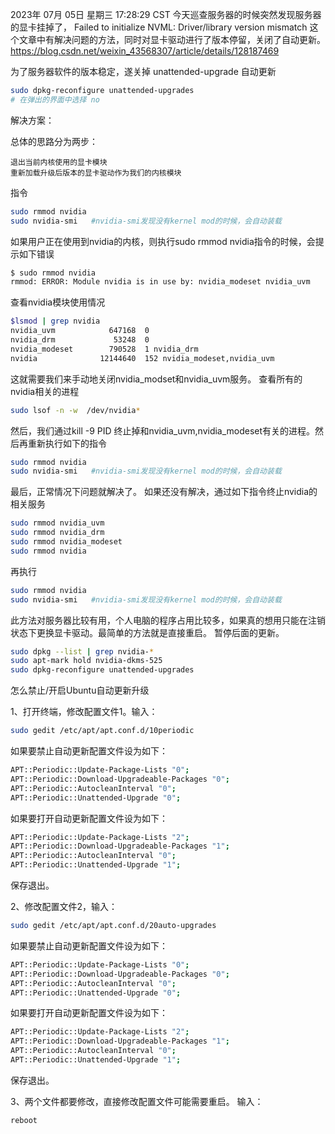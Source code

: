 2023年 07月 05日 星期三 17:28:29 CST
今天巡查服务器的时候突然发现服务器的显卡挂掉了，
Failed to initialize NVML: Driver/library version mismatch
这个文章中有解决问题的方法，同时对显卡驱动进行了版本停留，关闭了自动更新。
https://blog.csdn.net/weixin_43568307/article/details/128187469

为了服务器软件的版本稳定，遂关掉 unattended-upgrade 自动更新
``` bash
sudo dpkg-reconfigure unattended-upgrades
# 在弹出的界面中选择 no
```


解决方案：

总体的思路分为两步：

    退出当前内核使用的显卡模块
    重新加载升级后版本的显卡驱动作为我们的内核模块

指令
``` bash
sudo rmmod nvidia
sudo nvidia-smi   #nvidia-smi发现没有kernel mod的时候，会自动装载
```
如果用户正在使用到nvidia的内核，则执行sudo rmmod nvidia指令的时候，会提示如下错误

``` bash
$ sudo rmmod nvidia
rmmod: ERROR: Module nvidia is in use by: nvidia_modeset nvidia_uvm
```
查看nvidia模块使用情况

``` bash
$lsmod | grep nvidia
nvidia_uvm            647168  0
nvidia_drm             53248  0
nvidia_modeset        790528  1 nvidia_drm
nvidia              12144640  152 nvidia_modeset,nvidia_uvm            12144640  152 nvidia_modeset,nvidia_uvm
```
这就需要我们来手动地关闭nvidia_modset和nvidia_uvm服务。
查看所有的nvidia相关的进程
``` bash
sudo lsof -n -w  /dev/nvidia*
```
然后，我们通过kill -9 PID 终止掉和nvidia_uvm,nvidia_modeset有关的进程。然后再重新执行如下的指令
``` bash
sudo rmmod nvidia
sudo nvidia-smi   #nvidia-smi发现没有kernel mod的时候，会自动装载
```
最后，正常情况下问题就解决了。
如果还没有解决，通过如下指令终止nvidia的相关服务
``` bash
sudo rmmod nvidia_uvm
sudo rmmod nvidia_drm
sudo rmmod nvidia_modeset
sudo rmmod nvidia
```
再执行
``` bash
sudo rmmod nvidia
sudo nvidia-smi   #nvidia-smi发现没有kernel mod的时候，会自动装载
```
此方法对服务器比较有用，个人电脑的程序占用比较多，如果真的想用只能在注销状态下更换显卡驱动。最简单的方法就是直接重启。
暂停后面的更新。

``` bash
sudo dpkg --list | grep nvidia-*
sudo apt-mark hold nvidia-dkms-525
sudo dpkg-reconfigure unattended-upgrades
```

怎么禁止/开启Ubuntu自动更新升级


1、打开终端，修改配置文件1。输入：
``` bash
sudo gedit /etc/apt/apt.conf.d/10periodic
```
如果要禁止自动更新配置文件设为如下：
``` bash
APT::Periodic::Update-Package-Lists "0";
APT::Periodic::Download-Upgradeable-Packages "0";
APT::Periodic::AutocleanInterval "0";
APT::Periodic::Unattended-Upgrade "0";
```


如果要打开自动更新配置文件设为如下：

``` bash
APT::Periodic::Update-Package-Lists "2";
APT::Periodic::Download-Upgradeable-Packages "1";
APT::Periodic::AutocleanInterval "0";
APT::Periodic::Unattended-Upgrade "1";
```

保存退出。

2、修改配置文件2，输入：
``` bash
sudo gedit /etc/apt/apt.conf.d/20auto-upgrades
```
如果要禁止自动更新配置文件设为如下：

``` bash
APT::Periodic::Update-Package-Lists "0";
APT::Periodic::Download-Upgradeable-Packages "0";
APT::Periodic::AutocleanInterval "0";
APT::Periodic::Unattended-Upgrade "0";
```

如果要打开自动更新配置文件设为如下：

``` bash
APT::Periodic::Update-Package-Lists "2";
APT::Periodic::Download-Upgradeable-Packages "1";
APT::Periodic::AutocleanInterval "0";
APT::Periodic::Unattended-Upgrade "1";
```

保存退出。

3、两个文件都要修改，直接修改配置文件可能需要重启。
输入：

``` bash
reboot
```








